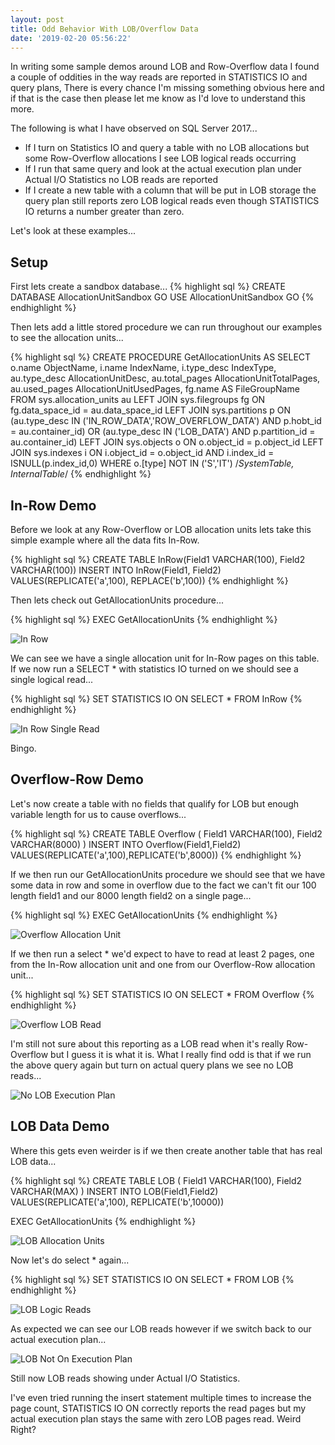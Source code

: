 ```yaml
---
layout: post
title: Odd Behavior With LOB/Overflow Data
date: '2019-02-20 05:56:22'
---
```

In writing some sample demos around LOB and Row-Overflow data I found a couple of oddities in the way reads are reported in STATISTICS IO and query plans, There is every chance I'm missing something obvious here and if that is the case then please let me know as I'd love to understand this more. 

The following is what I have observed on SQL Server 2017...

* If I turn on Statistics IO and query a table with no LOB allocations but some Row-Overflow allocations I see LOB logical reads occurring
* If I run that same query and look at the actual execution plan under Actual I/O Statistics no LOB reads are reported
* If I create a new table with a column that will be put in LOB storage the query plan still reports zero LOB logical reads even though STATISTICS IO returns a number greater than zero.

Let's look at these examples...

## Setup ##
First lets create a sandbox database...
{% highlight sql %}
CREATE DATABASE AllocationUnitSandbox
GO
USE AllocationUnitSandbox
GO
{% endhighlight %}

Then lets add a little stored procedure we can run throughout our examples to see the allocation units...

{% highlight sql %}
CREATE PROCEDURE GetAllocationUnits AS
SELECT  
   o.name ObjectName,
   i.name IndexName,
   i.type_desc IndexType,
   au.type_desc AllocationUnitDesc,
   au.total_pages AllocationUnitTotalPages,
   au.used_pages AllocationUnitUsedPages,
   fg.name AS FileGroupName
FROM 
   sys.allocation_units au
   LEFT JOIN sys.filegroups fg ON fg.data_space_id = au.data_space_id
   LEFT JOIN sys.partitions p ON
      (au.type_desc IN ('IN_ROW_DATA','ROW_OVERFLOW_DATA') AND p.hobt_id = au.container_id)
      OR (au.type_desc IN ('LOB_DATA') AND p.partition_id = au.container_id)
   LEFT JOIN sys.objects o ON o.object_id = p.object_id
   LEFT JOIN sys.indexes i ON 
      i.object_id = o.object_id
      AND i.index_id = ISNULL(p.index_id,0)
WHERE
   o.[type] NOT IN ('S','IT') /*SystemTable, InternalTable*/
{% endhighlight %}

## In-Row Demo ##

Before we look at any Row-Overflow or LOB allocation units lets take this simple example where all the data fits In-Row.

{% highlight sql %}
CREATE TABLE InRow(Field1 VARCHAR(100), Field2 VARCHAR(100))
INSERT INTO InRow(Field1, Field2)
VALUES(REPLICATE('a',100), REPLACE('b',100))
{% endhighlight %}

Then lets check out GetAllocationUnits procedure...

{% highlight sql %}
EXEC GetAllocationUnits
{% endhighlight %}

![In Row]({{site.url}}/content/images/2019-LOB-Reads/in-row.JPG)

We can see we have a single allocation unit for In-Row pages on this table. If we now run a SELECT * with statistics IO turned on we should see a single logical read...

{% highlight sql %}
SET STATISTICS IO ON
SELECT * FROM InRow
{% endhighlight %}

![In Row Single Read]({{site.url}}/content/images/2019-LOB-Reads/single-logical.JPG)

Bingo.

## Overflow-Row Demo ##

Let's now create a table with no fields that qualify for LOB but enough variable length for us to cause overflows...

{% highlight sql %}
CREATE TABLE Overflow
(
    Field1 VARCHAR(100),
    Field2 VARCHAR(8000)
)
INSERT INTO Overflow(Field1,Field2)
VALUES(REPLICATE('a',100),REPLICATE('b',8000))
{% endhighlight %}

If we then run our GetAllocationUnits procedure we should see that we have some data in row and some in overflow due to the fact we can't fit our 100 length field1 and our 8000 length field2 on a single page...

{% highlight sql %}
EXEC GetAllocationUnits
{% endhighlight %}

![Overflow Allocation Unit]({{site.url}}/content/images/2019-LOB-Reads/overflow-allocation.JPG)

If we then run a select * we'd expect to have to read at least 2 pages, one from the In-Row allocation unit and one from our Overflow-Row allocation unit...

{% highlight sql %}
SET STATISTICS IO ON
SELECT * FROM Overflow
{% endhighlight %}

![Overflow LOB Read]({{site.url}}/content/images/2019-LOB-Reads/lob-read.JPG)

I'm still not sure about this reporting as a LOB read when it's really Row-Overflow but I guess it is what it is. What I really find odd is that if we run the above query again but turn on actual query plans we see no LOB reads...

![No LOB Execution Plan]({{site.url}}/content/images/2019-LOB-Reads/no-lob-execution-plan.JPG)

## LOB Data Demo ##

Where this gets even weirder is if we then create another table that has real LOB data...

{% highlight sql %}
CREATE TABLE LOB
(
    Field1 VARCHAR(100),
    Field2 VARCHAR(MAX)
)
INSERT INTO LOB(Field1,Field2)
VALUES(REPLICATE('a',100), REPLICATE('b',10000))

EXEC GetAllocationUnits
{% endhighlight %}

![LOB Allocation Units]({{site.url}}/content/images/2019-LOB-Reads/lob-allocations.JPG)

Now let's do select * again...

{% highlight sql %}
SET STATISTICS IO ON
SELECT * FROM LOB
{% endhighlight %}

![LOB Logic Reads]({{site.url}}/content/images/2019-LOB-Reads/lob-logical-2.JPG)

As expected we can see our LOB reads however if we switch back to our actual execution plan...

![LOB Not On Execution Plan]({{site.url}}/content/images/2019-LOB-Reads/lob-execution-plan.JPG)

Still now LOB reads showing under Actual I/O Statistics.

I've even tried running the insert statement multiple times to increase the page count, STATISTICS IO ON correctly reports the read pages but my actual execution plan stays the same with zero LOB pages read. Weird Right? 
